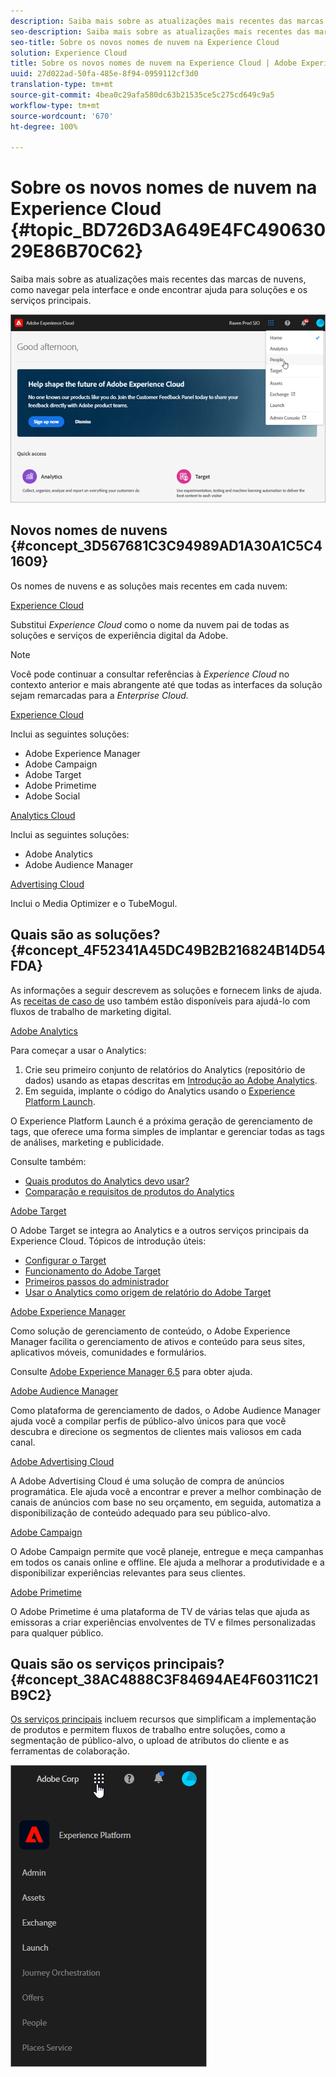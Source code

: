 ```yaml
---
description: Saiba mais sobre as atualizações mais recentes das marcas de nuvens, como navegar pela interface e onde encontrar ajuda para soluções e os serviços principais.
seo-description: Saiba mais sobre as atualizações mais recentes das marcas de nuvens, como navegar pela interface e onde encontrar ajuda para soluções e os serviços principais.
seo-title: Sobre os novos nomes de nuvem na Experience Cloud
solution: Experience Cloud
title: Sobre os novos nomes de nuvem na Experience Cloud | Adobe Experience Cloud
uuid: 27d022ad-50fa-485e-8f94-0959112cf3d0
translation-type: tm+mt
source-git-commit: 4bea0c29afa580dc63b21535ce5c275cd649c9a5
workflow-type: tm+mt
source-wordcount: '670'
ht-degree: 100%

---
```



# Sobre os novos nomes de nuvem na Experience Cloud {#topic_BD726D3A649E4FC49063029E86B70C62}

Saiba mais sobre as atualizações mais recentes das marcas de nuvens, como navegar pela interface e onde encontrar ajuda para soluções e os serviços principais.

![](assets/cloud-pulldown.png)

## Novos nomes de nuvens {#concept_3D567681C3C94989AD1A30A1C5C41609}

Os nomes de nuvens e as soluções mais recentes em cada nuvem:

[Experience Cloud](https://www.adobe.com/br/experience-cloud.html?promoid=FZPQZ2HS&amp;mv=other)

Substitui *Experience Cloud* como o nome da nuvem pai de todas as soluções e serviços de experiência digital da Adobe.

>[!NOTE]
>
>Você pode continuar a consultar referências à *Experience Cloud* no contexto anterior e mais abrangente até que todas as interfaces da solução sejam remarcadas para a *Enterprise Cloud.*

[Experience Cloud](https://www.adobe.com/br/marketing-cloud.html)

Inclui as seguintes soluções:

* Adobe Experience Manager
* Adobe Campaign
* Adobe Target
* Adobe Primetime
* Adobe Social

[Analytics Cloud](https://www.adobe.com/br/data-analytics-cloud.html)

Inclui as seguintes soluções:

* Adobe Analytics
* Adobe Audience Manager

[Advertising Cloud](https://www.adobe.com/br/advertising-cloud.html)

Inclui o Media Optimizer e o TubeMogul.

## Quais são as soluções? {#concept_4F52341A45DC49B2B216824B14D54FDA}

As informações a seguir descrevem as soluções e fornecem links de ajuda. As [receitas de caso de](https://helpx.adobe.com/marketing-cloud/how-to/use-cases.html) uso também estão disponíveis para ajudá-lo com fluxos de trabalho de marketing digital.

[Adobe Analytics](https://docs.adobe.com/content/help/pt-BR/analytics/landing/home.html)

Para começar a usar o Analytics:

1. Crie seu primeiro conjunto de relatórios do Analytics (repositório de dados) usando as etapas descritas em [Introdução ao Adobe Analytics](https://docs.adobe.com/content/help/pt-BR/analytics/analyze/analysis-workspace/home.html).
1. Em seguida, implante o código do Analytics usando o [Experience Platform Launch](https://docs.adobe.com/content/help/pt-BR/launch/using/intro/get-started/quick-start.html).

O Experience Platform Launch é a próxima geração de gerenciamento de tags, que oferece uma forma simples de implantar e gerenciar todas as tags de análises, marketing e publicidade.

Consulte também:

* [Quais produtos do Analytics devo usar?](https://docs.adobe.com/content/help/pt-BR/analytics/admin/admin-overview/which-analytics-tool.html)
* [Comparação e requisitos de produtos do Analytics](https://docs.adobe.com/content/help/pt-BR/analytics/admin/admin-overview/analytics-product-comparison.html)

[Adobe Target](https://docs.adobe.com/content/help/pt-BR/target/using/target-home.html)

O Adobe Target se integra ao Analytics e a outros serviços principais da Experience Cloud. Tópicos de introdução úteis:

* [Configurar o Target](https://docs.adobe.com/content/help/pt-BR/target/using/administer/administrating-target.html)
* [Funcionamento do Adobe Target](https://docs.adobe.com/content/help/pt-BR/target/using/introduction/how-target-works.html)
* [Primeiros passos do administrador](https://docs.adobe.com/content/help/pt-BR/target/using/administer/start-target.html)
* [Usar o Analytics como origem de relatório do Adobe Target ](https://docs.adobe.com/content/help/pt-BR/target/using/integrate/a4t/a4t.html)

[Adobe Experience Manager](https://helpx.adobe.com/br/support/experience-manager/6-5.html)

Como solução de gerenciamento de conteúdo, o Adobe Experience Manager facilita o gerenciamento de ativos e conteúdo para seus sites, aplicativos móveis, comunidades e formulários.

Consulte [Adobe Experience Manager 6.5](https://helpx.adobe.com/br/support/experience-manager/6-5.html) para obter ajuda.

[Adobe Audience Manager](https://docs.adobe.com/content/help/pt-BR/audience-manager/user-guide/aam-home.html)

Como plataforma de gerenciamento de dados, o Adobe Audience Manager ajuda você a compilar perfis de público-alvo únicos para que você descubra e direcione os segmentos de clientes mais valiosos em cada canal.

[Adobe Advertising Cloud](https://docs.adobe.com/content/help/pt-BR/release-notes/experience-cloud/current.html#adcloud)

A Adobe Advertising Cloud é uma solução de compra de anúncios programática. Ele ajuda você a encontrar e prever a melhor combinação de canais de anúncios com base no seu orçamento, em seguida, automatiza a disponibilização de conteúdo adequado para seu público-alvo.

[Adobe Campaign](https://docs.adobe.com/content/help/en/campaign-standard/using/getting-started/about-adobe-campaign/campaign-orchestration.html)

O Adobe Campaign permite que você planeje, entregue e meça campanhas em todos os canais online e offline. Ele ajuda a melhorar a produtividade e a disponibilizar experiências relevantes para seus clientes.

[Adobe Primetime](https://helpx.adobe.com/br/support/primetime.html)

O Adobe Primetime é uma plataforma de TV de várias telas que ajuda as emissoras a criar experiências envolventes de TV e filmes personalizadas para qualquer público.

## Quais são os serviços principais? {#concept_38AC4888C3F84694AE4F60311C21B9C2}

[Os serviços principais](https://docs.adobe.com/content/help/pt-BR/core-services/interface/about-core-services/core-services-landing.html) incluem recursos que simplificam a implementação de produtos e permitem fluxos de trabalho entre soluções, como a segmentação de público-alvo, o upload de atributos do cliente e as ferramentas de colaboração.

![](assets/core-services.png)
